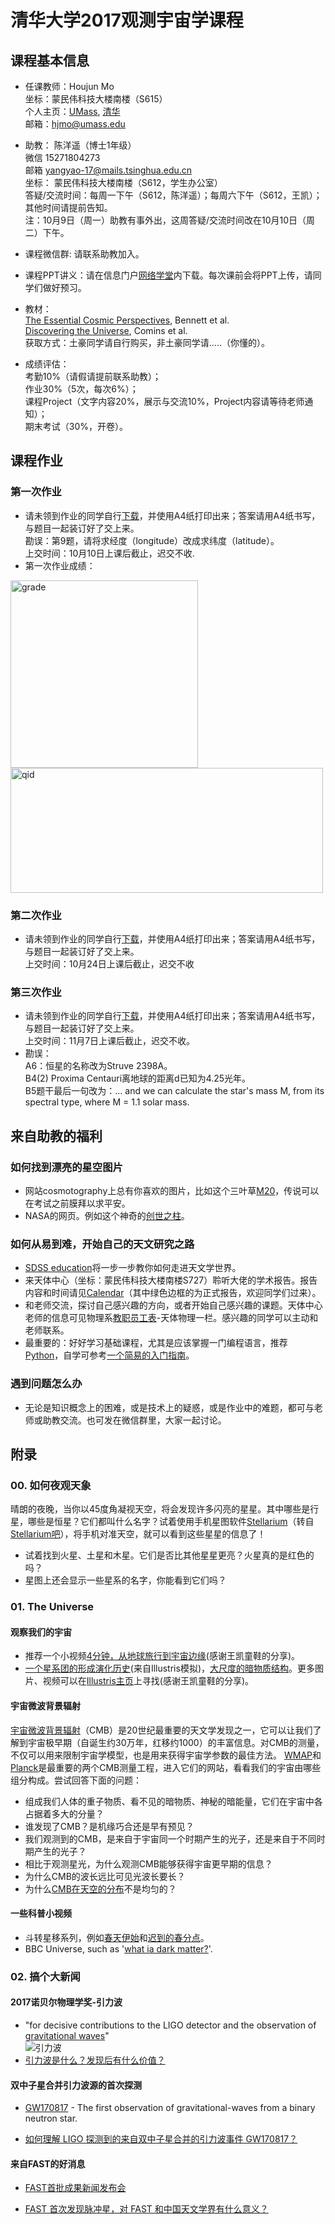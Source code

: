 # 清华大学2017观测宇宙学课程 

## 课程基本信息 
- 任课教师：Houjun Mo  
坐标：蒙民伟科技大楼南楼（S615）  
个人主页：[UMass](http://people.umass.edu/~hjmo/), [清华](http://www.tsinghua.edu.cn/publish/phy/6032/2015/20151229082616908129944/20151229082616908129944_.html)  
邮箱：hjmo@umass.edu

- 助教： 陈洋遥（博士1年级）  
微信 15271804273  
邮箱 yangyao-17@mails.tsinghua.edu.cn  
坐标： 蒙民伟科技大楼南楼（S612，学生办公室）  
答疑/交流时间：每周一下午（S612，陈洋遥）；每周六下午（S612，王凯）；其他时间请提前告知。  
注：10月9日（周一）助教有事外出，这周答疑/交流时间改在10月10日（周二）下午。

- 课程微信群: 请联系助教加入。  
- 课程PPT讲义：请在信息门户[网络学堂](http://info.tsinghua.edu.cn/)内下载。每次课前会将PPT上传，请同学们做好预习。  
- 教材：  
[The Essential Cosmic Perspectives](https://www.amazon.com/The-Essential-Cosmic-Perspective-Edition/dp/0321928083), Bennett et al.  
[Discovering the Universe](https://www.amazon.com/Discovering-Universe-Neil-F-Comins/dp/1464140863/ref=sr_1_1?s=books&ie=UTF8&qid=1505828242&sr=1-1&keywords=discovering+the+universe), Comins et al.  
获取方式：土豪同学请自行购买，非土豪同学请.....（你懂的）。  

- 成绩评估：  
考勤10%（请假请提前联系助教）；  
作业30%（5次，每次6%）；  
课程Project（文字内容20%，展示与交流10%，Project内容请等待老师通知）；  
期末考试（30%，开卷）。  

## 课程作业  
### 第一次作业   
- 请未领到作业的同学自行[下载](https://github.com/ChenYangyao/THU2017ObservationalAstronomy/blob/master/hm1.pdf)，并使用A4纸打印出来；答案请用A4纸书写，与题目一起装订好了交上来。  
勘误：第9题，请将求经度（longitude）改成求纬度（latitude）。   
上交时间：10月10日上课后截止，迟交不收.  
- 第一次作业成绩：  

<img src="https://github.com/ChenYangyao/THU2017ObservationalAstronomy/blob/master/hm1_grade.png" width = "300" height = "300" alt="grade" align=center />  

<img src="https://github.com/ChenYangyao/THU2017ObservationalAstronomy/blob/master/hm1_qid.png" width = "500" height = "200" alt="qid" align=center />
 


### 第二次作业
- 请未领到作业的同学自行[下载](https://github.com/ChenYangyao/THU2017ObservationalAstronomy/blob/master/hm2.pdf)，并使用A4纸打印出来；答案请用A4纸书写，与题目一起装订好了交上来。  
上交时间：10月24日上课后截止，迟交不收  
 


### 第三次作业
- 请未领到作业的同学自行[下载](https://github.com/ChenYangyao/THU2017ObservationalAstronomy/blob/master/hm3.pdf)，并使用A4纸打印出来；答案请用A4纸书写，与题目一起装订好了交上来。  
上交时间：11月7日上课后截止，迟交不收。   
- 勘误：  
A6：恒星的名称改为Struve 2398A。  
B4(2) Proxima Centauri离地球的距离d已知为4.25光年。  
B5题干最后一句改为：... and we can calculate the star's mass M, from its spectral type, where M = 1.1 solar mass.  




## 来自助教的福利   
###  如何找到漂亮的星空图片  
- 网站cosmotography上总有你喜欢的图片，比如这个三叶草[M20](http://www.cosmotography.com/images/small_ngc6514.html)，传说可以在考试之前膜拜以求平安。  
- NASA的网页。例如这个神奇的[创世之柱](https://www.nasa.gov/multimedia/imagegallery/image_feature_252.html)。  

### 如何从易到难，开始自己的天文研究之路  
- [SDSS education](http://skyserver.sdss.org/dr12/en/proj/basic/solarsystem/solarsystemhome.aspx)将一步一步教你如何走进天文学世界。  
- 来天体中心（坐标：蒙民伟科技大楼南楼S727）聆听大佬的学术报告。报告内容和时间请见[Calendar](http://astro.tsinghua.edu.cn/index.php/events/calendar)（其中绿色边框的为正式报告，欢迎同学们过来）。  
- 和老师交流，探讨自己感兴趣的方向，或者开始自己感兴趣的课题。天体中心老师的信息可见物理系[教职员工表](http://www.tsinghua.edu.cn/publish/phy/5314/index.html)-天体物理一栏。感兴趣的同学可以主动和老师联系。  
- 最重要的：好好学习基础课程，尤其是应该掌握一门编程语言，推荐[Python](https://www.python.org/)，自学可参考[一个简易的入门指南](https://www.liaoxuefeng.com/wiki/001374738125095c955c1e6d8bb493182103fac9270762a000/)。  

### 遇到问题怎么办  
- 无论是知识概念上的困难，或是技术上的疑惑，或是作业中的难题，都可与老师或助教交流。也可发在微信群里，大家一起讨论。  

## 附录   
### 00. 如何夜观天象   
晴朗的夜晚，当你以45度角凝视天空，将会发现许多闪亮的星星。其中哪些是行星，哪些是恒星？它们都叫什么名字？试着使用手机星图软件[Stellarium](https://pan.baidu.com/s/1mhQ5c60)（转自[Stellarium吧](http://tieba.baidu.com/p/5109325762)），将手机对准天空，就可以看到这些星星的信息了！  
- 试着找到火星、土星和木星。它们是否比其他星星更亮？火星真的是红色的吗？  
- 星图上还会显示一些星系的名字，你能看到它们吗？  

### 01. The Universe   
#### 观察我们的宇宙  
- 推荐一个小视频[4分钟，从地球旅行到宇宙边缘](https://www.bilibili.com/video/av4433339/?from=search&seid=13726920308564500485)(感谢王凯童鞋的分享)。  
- [一个星系团的形成演化历史](http://www.illustris-project.org/movies/illustris_movie_rot_sub_frame.mp4)(来自Illustris模拟)，[大尺度的暗物质结构](http://www.illustris-project.org/movies/illustris_movie_dmdens_z0_slicing.mp4)。更多图片、视频可以在[Illustris主页](http://www.illustris-project.org/media/)上寻找(感谢王凯童鞋的分享)。  
#### 宇宙微波背景辐射  
[宇宙微波背景辐射](https://en.wikipedia.org/wiki/Cosmic_microwave_background)（CMB）是20世纪最重要的天文学发现之一，它可以让我们了解到宇宙极早期（自诞生约30万年，红移约1000）的丰富信息。对CMB的测量，不仅可以用来限制宇宙学模型，也是用来获得宇宙学参数的最佳方法。   [WMAP](https://map.gsfc.nasa.gov/)和[Planck](http://planck.cf.ac.uk/)是最重要的两个CMB测量工程，进入它们的网站，看看我们的宇宙由哪些组分构成。尝试回答下面的问题：  
- 组成我们人体的重子物质、看不见的暗物质、神秘的暗能量，它们在宇宙中各占据着多大的分量？
- 谁发现了CMB？是机缘巧合还是早有预见？
- 我们观测到的CMB，是来自于宇宙同一个时期产生的光子，还是来自于不同时期产生的光子？
- 相比于观测星光，为什么观测CMB能够获得宇宙更早期的信息？
- 为什么CMB的波长远比可见光波长要长？  
- 为什么[CMB在天空的分布](https://map.gsfc.nasa.gov/media/121238/index.html)不是均匀的？ 


#### 一些科普小视频  
- 斗转星移系列，例如[春天伊始](http://www.acfun.cn/v/ac3332225_12)和[迟到的春分点](http://www.acfun.cn/v/ac3332225_13)。 
- BBC Universe, such as '[what ia dark matter?](http://www.bbc.co.uk/science/space/universe/questions_and_ideas/dark_matter/)'.

### 02. 搞个大新闻

#### 2017诺贝尔物理学奖-引力波
- "for decisive contributions to the LIGO detector and the observation of [gravitational waves](https://github.com/ChenYangyao/THU2017ObservationalAstronomy/blob/master/GW.png)"  
![引力波](https://github.com/ChenYangyao/THU2017ObservationalAstronomy/blob/master/GW.png) 
- [引力波是什么？发现后有什么价值？](https://www.zhihu.com/question/40299051?sort=created)

#### 双中子星合并引力波源的首次探测  

- [GW170817](http://www.ligo.org/detections/GW170817.php) - The first observation of gravitational-waves from a binary neutron star.  

- [如何理解 LIGO 探测到的来自双中子星合并的引力波事件 GW170817？](https://www.zhihu.com/question/66618915/answer/245442603) 

#### 来自FAST的好消息  

- [FAST首批成果新闻发布会
](http://www.bao.ac.cn/xwzx/zyxw/201710/t20171010_4871382.html)

- [FAST 首次发现脉冲星，对 FAST 和中国天文学界有什么意义？](https://www.zhihu.com/question/66430136)


